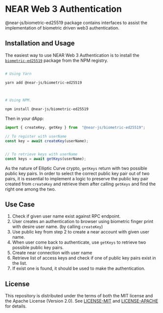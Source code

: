 
# NEAR Web 3 Authentication

  

@near-js/biometric-ed25519 package contains interfaces to assist the implementation of biometric driven web3 authentication. 
  

## Installation and Usage

  

The easiest way to use NEAR Web 3 Authentication is to install the [`biometric-ed25519`](https://www.npmjs.com/package/@near-js/biometric-ed25519) package from the NPM registry.
  

```bash

# Using Yarn

yarn add @near-js/biometric-ed25519 

  

# Using NPM.

npm install @near-js/biometric-ed25519 

```

Then in your dApp:

  

```ts
import { createKey, getKey } from  "@near-js/biometric-ed25519";

// To register with userName
const key = await createKey(userName);


// To retrieve keys with userName
const keys = await getKeys(userName);

```

As the nature of Elliptic Curve crypto, `getKeys` return with two possible public key pairs. In order to select the correct public key pair out of two pairs, it is essential to implement a logic to preserve the public key pair created from `createKey` and retrieve them after calling `getKeys` and find the right one among the two. 


## Use Case

1. Check if given user name exist against RPC endpoint.
2. User creates an authentication to browser using biometric finger print with desire user name. (by calling `createKey`)
3. Use public key from step 2 to create a near account with given user name. 
4. When user come back to authenticate, use `getKeys` to retrieve two possible public key pairs. 
5. Create near connection with user name
6. Retrieve list of access keys and check if one of public key pairs exist in the list.
7. If exist one is found, it should be used to make the authentication. 

  
## License


This repository is distributed under the terms of both the MIT license and the Apache License (Version 2.0). See [LICENSE-MIT](LICENSE-MIT) and [LICENSE-APACHE](LICENSE-APACHE) for details.